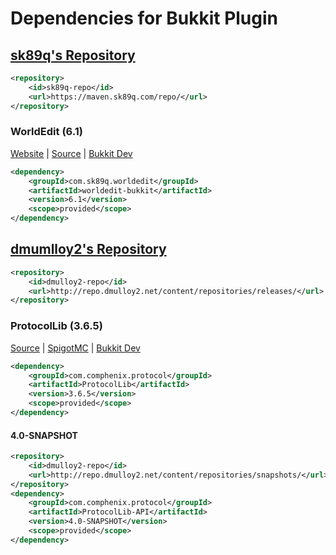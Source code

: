 # Dependencies for Bukkit Plugin

## [sk89q's Repository](https://maven.sk89q.com/repo/)

```xml
<repository>
    <id>sk89q-repo</id>
    <url>https://maven.sk89q.com/repo/</url>
</repository>
```

### WorldEdit (6.1)

[Website](https://www.enginehub.org/worldedit) |
[Source](https://github.com/sk89q/WorldEdit) |
[Bukkit Dev](http://dev.bukkit.org/bukkit-plugins/worldedit/)

```xml
<dependency>
    <groupId>com.sk89q.worldedit</groupId>
    <artifactId>worldedit-bukkit</artifactId>
    <version>6.1</version>
    <scope>provided</scope>
</dependency>
```

## [dmumlloy2's Repository](http://repo.dmulloy2.net/#view-repositories;releases~browsestorage)

```xml
<repository>
    <id>dmulloy2-repo</id>
    <url>http://repo.dmulloy2.net/content/repositories/releases/</url>
</repository>
```

### ProtocolLib (3.6.5)

[Source](https://github.com/aadnk/ProtocolLib) |
[SpigotMC](https://www.spigotmc.org/resources/protocollib.1997/) |
[Bukkit Dev](http://dev.bukkit.org/bukkit-plugins/protocollib/)

```xml
<dependency>
    <groupId>com.comphenix.protocol</groupId>
    <artifactId>ProtocolLib</artifactId>
    <version>3.6.5</version>
    <scope>provided</scope>
</dependency>
```

#### 4.0-SNAPSHOT

```xml
<repository>
    <id>dmulloy2-repo</id>
    <url>http://repo.dmulloy2.net/content/repositories/snapshots/</url>
</repository>
<dependency>
    <groupId>com.comphenix.protocol</groupId>
    <artifactId>ProtocolLib-API</artifactId>
    <version>4.0-SNAPSHOT</version>
    <scope>provided</scope>
</dependency>
```
